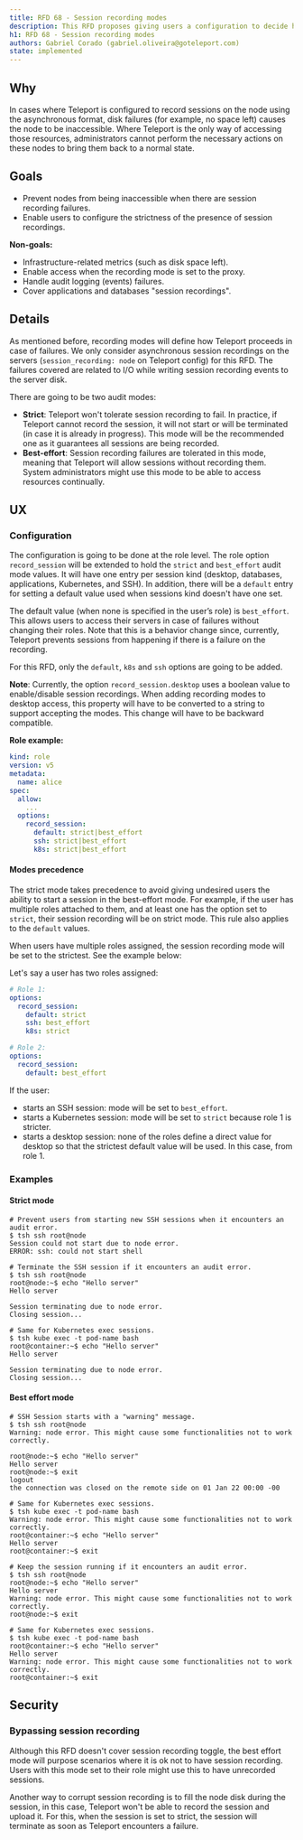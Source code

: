 ```yaml
---
title: RFD 68 - Session recording modes
description: This RFD proposes giving users a configuration to decide how to deal with sessions that can't be recorded.
h1: RFD 68 - Session recording modes
authors: Gabriel Corado (gabriel.oliveira@goteleport.com)
state: implemented
---
```



## Why

In cases where Teleport is configured to record sessions on the node using the
asynchronous format, disk failures (for example, no space left) causes the node
to be inaccessible. Where Teleport is the only way of accessing those resources,
administrators cannot perform the necessary actions on these nodes to bring them
back to a normal state.

## Goals

* Prevent nodes from being inaccessible when there are session recording
  failures.
* Enable users to configure the strictness of the presence of session
  recordings.

**Non-goals:**

* Infrastructure-related metrics (such as disk space left).
* Enable access when the recording mode is set to the proxy.
* Handle audit logging (events) failures.
* Cover applications and databases "session recordings".

## Details

As mentioned before, recording modes will define how Teleport proceeds in case
of failures. We only consider asynchronous session recordings on the servers
(`session_recording: node` on Teleport config) for this RFD. The failures
covered are related to I/O while writing session recording events to the server
disk.

There are going to be two audit modes:

* **Strict**: Teleport won't tolerate session recording to fail. In practice, if
  Teleport cannot record the session, it will not start or will be terminated
  (in case it is already in progress). This mode will be the recommended one as
  it guarantees all sessions are being recorded.
* **Best-effort**: Session recording failures are tolerated in this mode, meaning
  that Teleport will allow sessions without recording them. System
  administrators might use this mode to be able to access resources continually.

## UX

### Configuration

The configuration is going to be done at the role level. The role option
`record_session` will be extended to hold the `strict` and `best_effort` audit
mode values. It will have one entry per session kind (desktop, databases,
applications, Kubernetes, and SSH). In addition, there will be a `default` entry
for setting a default value used when sessions kind doesn't have one set.

The default value (when none is specified in the user’s role) is `best_effort`.
This allows users to access their servers in case of failures without changing
their roles. Note that this is a behavior change since, currently, Teleport
prevents sessions from happening if there is a failure on the recording.

For this RFD, only the `default`, `k8s` and `ssh` options are going to be added.

**Note**: Currently, the option `record_session.desktop` uses a boolean value to
enable/disable session recordings. When adding recording modes to desktop
access, this property will have to be converted to a string to support accepting
the modes. This change will have to be backward compatible.

**Role example:**

```yaml
kind: role
version: v5
metadata:
  name: alice
spec:
  allow:
    ...
  options:
    record_session:
      default: strict|best_effort
      ssh: strict|best_effort
      k8s: strict|best_effort
```

#### Modes precedence

The strict mode takes precedence to avoid giving undesired users the ability to
start a session in the best-effort mode. For example, if the user has multiple
roles attached to them, and at least one has the option set to `strict`, their
session recording will be on strict mode. This rule also applies to the
`default` values.

When users have multiple roles assigned, the session recording mode will be set
to the strictest. See the example below:

Let's say a user has two roles assigned:

```yaml
# Role 1:
options:
  record_session:
    default: strict
    ssh: best_effort
    k8s: strict

# Role 2:
options:
  record_session:
    default: best_effort
```

If the user:
* starts an SSH session: mode will be set to `best_effort`.
* starts a Kubernetes session: mode will be set to `strict` because role 1 is
  stricter.
* starts a desktop session: none of the roles define a direct value for desktop
  so that the strictest default value will be used. In this case, from role 1.

### Examples

#### Strict mode

```shell
# Prevent users from starting new SSH sessions when it encounters an audit error.
$ tsh ssh root@node
Session could not start due to node error.
ERROR: ssh: could not start shell
```

```shell
# Terminate the SSH session if it encounters an audit error.
$ tsh ssh root@node
root@node:~$ echo "Hello server"
Hello server

Session terminating due to node error.
Closing session...

# Same for Kubernetes exec sessions.
$ tsh kube exec -t pod-name bash
root@container:~$ echo "Hello server"
Hello server

Session terminating due to node error.
Closing session...
```

#### Best effort mode

```shell
# SSH Session starts with a "warning" message.
$ tsh ssh root@node
Warning: node error. This might cause some functionalities not to work correctly.

root@node:~$ echo "Hello server"
Hello server
root@node:~$ exit
logout
the connection was closed on the remote side on 01 Jan 22 00:00 -00

# Same for Kubernetes exec sessions.
$ tsh kube exec -t pod-name bash
Warning: node error. This might cause some functionalities not to work correctly.
root@container:~$ echo "Hello server"
Hello server
root@container:~$ exit
```

```shell
# Keep the session running if it encounters an audit error.
$ tsh ssh root@node
root@node:~$ echo "Hello server"
Hello server
Warning: node error. This might cause some functionalities not to work correctly.
root@node:~$ exit

# Same for Kubernetes exec sessions.
$ tsh kube exec -t pod-name bash
root@container:~$ echo "Hello server"
Hello server
Warning: node error. This might cause some functionalities not to work correctly.
root@container:~$ exit
```

## Security

### Bypassing session recording

Although this RFD doesn't cover session recording toggle, the best effort mode
will purpose scenarios where it is ok not to have session recording. Users with
this mode set to their role might use this to have unrecorded sessions.

Another way to corrupt session recording is to fill the node disk during the
session, in this case, Teleport won't be able to record the session and upload
it. For this, when the session is set to strict, the session will terminate as
soon as Teleport encounters a failure.
